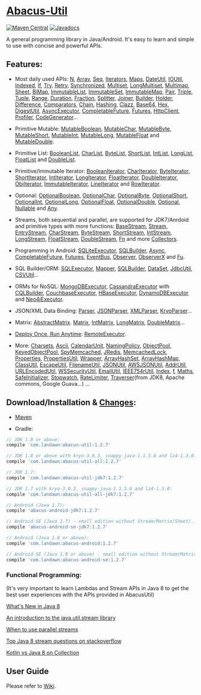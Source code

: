 # [Abacus-Util](http://www.landawn.com)

[![Maven Central](https://img.shields.io/maven-central/v/com.landawn/abacus-util.svg)](https://maven-badges.herokuapp.com/maven-central/com.landawn/abacus-util/)
[![Javadocs](https://www.javadoc.io/badge/com.landawn/abacus-util-all.svg)](https://www.javadoc.io/doc/com.landawn/abacus-util-all)

A general programming library in Java/Android. It's easy to learn and simple to use with concise and powerful APIs.

## Features:

* Most daily used APIs: [N](https://cdn.rawgit.com/landawn/AbacusUtil/master/docs/N_view.html), 
[Array](https://cdn.rawgit.com/landawn/AbacusUtil/master/docs/Array_view.html), 
[Seq](https://cdn.rawgit.com/landawn/AbacusUtil/master/docs/Seq_view.html), 
[Iterators](https://cdn.rawgit.com/landawn/AbacusUtil/master/docs/Iterators_view.html),
[Maps](https://cdn.rawgit.com/landawn/AbacusUtil/master/docs/Maps_view.html), 
[DateUtil](https://cdn.rawgit.com/landawn/AbacusUtil/master/docs/DateUtil_view.html), 
[IOUtil](https://cdn.rawgit.com/landawn/AbacusUtil/master/docs/IOUtil_view.html), 
[Indexed](https://cdn.rawgit.com/landawn/AbacusUtil/master/docs/Indexed_view.html), 
[If](https://cdn.rawgit.com/landawn/AbacusUtil/master/docs/If_view.html), 
[Try](https://cdn.rawgit.com/landawn/AbacusUtil/master/docs/Try_view.html), 
[Retry](https://cdn.rawgit.com/landawn/AbacusUtil/master/docs/Retry_view.html), 
[Synchronized](https://cdn.rawgit.com/landawn/AbacusUtil/master/docs/Synchronized_view.html),
[Multiset](https://cdn.rawgit.com/landawn/AbacusUtil/master/docs/Multiset_view.html), 
[LongMultiset](https://cdn.rawgit.com/landawn/AbacusUtil/master/docs/LongMultiset_view.html), 
[Multimap](https://cdn.rawgit.com/landawn/AbacusUtil/master/docs/Multimap_view.html), 
[Sheet](https://cdn.rawgit.com/landawn/AbacusUtil/master/docs/Sheet_view.html), 
[BiMap](https://cdn.rawgit.com/landawn/AbacusUtil/master/docs/BiMap_view.html), 
[ImmutableList](https://cdn.rawgit.com/landawn/AbacusUtil/master/docs/ImmutableList_view.html), 
[ImmutableSet](https://cdn.rawgit.com/landawn/AbacusUtil/master/docs/ImmutableSet_view.html), 
[ImmutableMap](https://cdn.rawgit.com/landawn/AbacusUtil/master/docs/ImmutableMap_view.html), 
[Pair](https://cdn.rawgit.com/landawn/AbacusUtil/master/docs/Pair_view.html), 
[Triple](https://cdn.rawgit.com/landawn/AbacusUtil/master/docs/Triple_view.html), 
[Tuple](https://cdn.rawgit.com/landawn/AbacusUtil/master/docs/Tuple_view.html), 
[Range](https://cdn.rawgit.com/landawn/AbacusUtil/master/docs/Range_view.html), 
[Duration](https://cdn.rawgit.com/landawn/AbacusUtil/master/docs/Duration_view.html), 
[Fraction](https://cdn.rawgit.com/landawn/AbacusUtil/master/docs/Fraction_view.html), 
[Splitter](https://cdn.rawgit.com/landawn/AbacusUtil/master/docs/Splitter_view.html), 
[Joiner](https://cdn.rawgit.com/landawn/AbacusUtil/master/docs/Joiner_view.html), 
[Builder](https://cdn.rawgit.com/landawn/AbacusUtil/master/docs/Builder_view.html), 
[Holder](https://cdn.rawgit.com/landawn/AbacusUtil/master/docs/Holder_view.html), 
[Difference](https://cdn.rawgit.com/landawn/AbacusUtil/master/docs/Difference_view.html),
[Comparators](https://cdn.rawgit.com/landawn/AbacusUtil/master/docs/Comparators_view.html),
[Chain](https://cdn.rawgit.com/landawn/AbacusUtil/master/docs/Chain_view.html), 
[Hashing](https://cdn.rawgit.com/landawn/AbacusUtil/master/docs/Hashing_view.html), 
[Clazz](https://cdn.rawgit.com/landawn/AbacusUtil/master/docs/Clazz_view.html), 
[Base64](https://cdn.rawgit.com/landawn/AbacusUtil/master/docs/Base64_view.html), 
[Hex](https://cdn.rawgit.com/landawn/AbacusUtil/master/docs/Hex_view.html), 
[DigestUtil](https://cdn.rawgit.com/landawn/AbacusUtil/master/docs/DigestUtil_view.html), 
[AsyncExecutor](https://cdn.rawgit.com/landawn/AbacusUtil/master/docs/AsyncExecutor_view.html), 
[CompletableFuture](https://cdn.rawgit.com/landawn/AbacusUtil/master/docs/CompletableFuture_view.html), 
[Futures](https://cdn.rawgit.com/landawn/AbacusUtil/master/docs/Futures_view.html), 
[HttpClient](https://cdn.rawgit.com/landawn/AbacusUtil/master/docs/HttpClient_view.html), 
[Profiler](https://cdn.rawgit.com/landawn/AbacusUtil/master/docs/Profiler_view.html), 
[CodeGenerator](https://cdn.rawgit.com/landawn/AbacusUtil/master/docs/CodeGenerator_view.html)...

* Primitive Mutable: 
[MutableBoolean](https://cdn.rawgit.com/landawn/AbacusUtil/master/docs/MutableBoolean_view.html), 
[MutableChar](https://cdn.rawgit.com/landawn/AbacusUtil/master/docs/MutableChar_view.html), 
[MutableByte](https://cdn.rawgit.com/landawn/AbacusUtil/master/docs/MutableByte_view.html), 
[MutableShort](https://cdn.rawgit.com/landawn/AbacusUtil/master/docs/MutableShort_view.html), 
[MutableInt](https://cdn.rawgit.com/landawn/AbacusUtil/master/docs/MutableInt_view.html), 
[MutableLong](https://cdn.rawgit.com/landawn/AbacusUtil/master/docs/MutableLong_view.html), 
[MutableFloat](https://cdn.rawgit.com/landawn/AbacusUtil/master/docs/MutableFloat_view.html) and 
[MutableDouble](https://cdn.rawgit.com/landawn/AbacusUtil/master/docs/MutableDouble_view.html).

* Primitive List: 
[BooleanList](https://cdn.rawgit.com/landawn/AbacusUtil/master/docs/BooleanList_view.html), 
[CharList](https://cdn.rawgit.com/landawn/AbacusUtil/master/docs/CharList_view.html), 
[ByteList](https://cdn.rawgit.com/landawn/AbacusUtil/master/docs/ByteList_view.html), 
[ShortList](https://cdn.rawgit.com/landawn/AbacusUtil/master/docs/ShortList_view.html), 
[IntList](https://cdn.rawgit.com/landawn/AbacusUtil/master/docs/IntList_view.html), 
[LongList](https://cdn.rawgit.com/landawn/AbacusUtil/master/docs/LongList_view.html), 
[FloatList](https://cdn.rawgit.com/landawn/AbacusUtil/master/docs/FloatList_view.html) and
[DoubleList](https://cdn.rawgit.com/landawn/AbacusUtil/master/docs/DoubleList_view.html).

* Primitive/Immutable Iterator: 
[BooleanIterator](https://cdn.rawgit.com/landawn/AbacusUtil/master/docs/BooleanIterator_view.html), 
[CharIterator](https://cdn.rawgit.com/landawn/AbacusUtil/master/docs/CharIterator_view.html), 
[ByteIterator](https://cdn.rawgit.com/landawn/AbacusUtil/master/docs/ByteIterator_view.html), 
[ShortIterator](https://cdn.rawgit.com/landawn/AbacusUtil/master/docs/ShortIterator_view.html), 
[IntIterator](https://cdn.rawgit.com/landawn/AbacusUtil/master/docs/IntIterator_view.html), 
[LongIterator](https://cdn.rawgit.com/landawn/AbacusUtil/master/docs/LongIterator_view.html), 
[FloatIterator](https://cdn.rawgit.com/landawn/AbacusUtil/master/docs/FloatIterator_view.html), 
[DoubleIterator](https://cdn.rawgit.com/landawn/AbacusUtil/master/docs/DoubleIterator_view.html),
[ObjIterator](https://cdn.rawgit.com/landawn/AbacusUtil/master/docs/ObjIterator_view.html), 
[ImmutableIterator](https://cdn.rawgit.com/landawn/AbacusUtil/master/docs/ImmutableIterator_view.html), 
[LineIterator](https://cdn.rawgit.com/landawn/AbacusUtil/master/docs/LineIterator_view.html) and 
[RowIterator](https://cdn.rawgit.com/landawn/AbacusUtil/master/docs/RowIterator_view.html).

* Optional: 
[OptionalBoolean](https://cdn.rawgit.com/landawn/AbacusUtil/master/docs/OptionalBoolean_view.html), 
[OptionalChar](https://cdn.rawgit.com/landawn/AbacusUtil/master/docs/OptionalChar_view.html), 
[OptionalByte](https://cdn.rawgit.com/landawn/AbacusUtil/master/docs/OptionalByte_view.html), 
[OptionalShort](https://cdn.rawgit.com/landawn/AbacusUtil/master/docs/OptionalShort_view.html), 
[OptionalInt](https://cdn.rawgit.com/landawn/AbacusUtil/master/docs/OptionalInt_view.html), 
[OptionalLong](https://cdn.rawgit.com/landawn/AbacusUtil/master/docs/OptionalLong_view.html), 
[OptionalFloat](https://cdn.rawgit.com/landawn/AbacusUtil/master/docs/OptionalFloat_view.html), 
[OptionalDouble](https://cdn.rawgit.com/landawn/AbacusUtil/master/docs/OptionalDouble_view.html), 
[Optional](https://cdn.rawgit.com/landawn/AbacusUtil/master/docs/Optional_view.html), 
[Nullable](https://cdn.rawgit.com/landawn/AbacusUtil/master/docs/Nullable_view.html) and 
[Any](https://cdn.rawgit.com/landawn/AbacusUtil/master/docs/Any_view.html).

* Streams, both sequential and parallel, are supported for JDK7/Anrdoid and primitive types with more functions: 
[BaseStream](https://cdn.rawgit.com/landawn/AbacusUtil/master/docs/BaseStream_view.html), 
[Stream](https://cdn.rawgit.com/landawn/AbacusUtil/master/docs/Stream_view.html), 
[EntryStream](https://cdn.rawgit.com/landawn/AbacusUtil/master/docs/EntryStream_view.html), 
[CharStream](https://cdn.rawgit.com/landawn/AbacusUtil/master/docs/CharStream_view.html), 
[ByteStream](https://cdn.rawgit.com/landawn/AbacusUtil/master/docs/ByteStream_view.html), 
[ShortStream](https://cdn.rawgit.com/landawn/AbacusUtil/master/docs/ShortStream_view.html), 
[IntStream](https://cdn.rawgit.com/landawn/AbacusUtil/master/docs/IntStream_view.html), 
[LongStream](https://cdn.rawgit.com/landawn/AbacusUtil/master/docs/LongStream_view.html), 
[FloatStream](https://cdn.rawgit.com/landawn/AbacusUtil/master/docs/FloatStream_view.html), 
[DoubleStream](https://cdn.rawgit.com/landawn/AbacusUtil/master/docs/DoubleStream_view.html), 
[Fn](https://cdn.rawgit.com/landawn/AbacusUtil/master/docs/Fn_view.html) and more 
[Collectors](https://cdn.rawgit.com/landawn/AbacusUtil/master/docs/Collectors_view.html).

* Programming in Android: 
[SQLiteExecutor](https://cdn.rawgit.com/landawn/AbacusUtil/master/docs/SQLiteExecutor_view.html), 
[SQLBuilder](https://cdn.rawgit.com/landawn/AbacusUtil/master/docs/SQLBuilder_view.html), 
[Async](https://cdn.rawgit.com/landawn/AbacusUtil/master/docs/Async_Android_view.html), 
[CompletableFuture](https://cdn.rawgit.com/landawn/AbacusUtil/master/docs/CompletableFuture_Android_view.html), 
[Futures](https://cdn.rawgit.com/landawn/AbacusUtil/master/docs/Futures_Android_view.html), 
[EventBus](https://cdn.rawgit.com/landawn/AbacusUtil/master/docs/EventBus_view.html), 
[Observer](https://cdn.rawgit.com/landawn/AbacusUtil/master/docs/Observer_view.html), 
[ObserverX](https://cdn.rawgit.com/landawn/AbacusUtil/master/docs/ObserverX_view.html) and 
[Fu](https://cdn.rawgit.com/landawn/AbacusUtil/master/docs/Fu_view.html).

* SQL Builder/ORM: 
[SQLExecutor](https://cdn.rawgit.com/landawn/AbacusUtil/master/docs/SQLExecutor_view.html), 
[Mapper](https://cdn.rawgit.com/landawn/AbacusUtil/master/docs/Mapper_view.html), 
[SQLBuilder](https://cdn.rawgit.com/landawn/AbacusUtil/master/docs/SQLBuilder_view.html), 
[DataSet](https://cdn.rawgit.com/landawn/AbacusUtil/master/docs/DataSet_view.html), 
[JdbcUtil](https://cdn.rawgit.com/landawn/AbacusUtil/master/docs/JdbcUtil_view.html), 
[CSVUtil](https://cdn.rawgit.com/landawn/AbacusUtil/master/docs/CSVUtil_view.html)...

* ORMs for NoSQL: 
[MongoDBExecutor](https://cdn.rawgit.com/landawn/AbacusUtil/master/docs/MongoDBExecutor_view.html), 
[CassandraExecutor](https://cdn.rawgit.com/landawn/AbacusUtil/master/docs/CassandraExecutor_view.html) with [CQLBuilder](https://cdn.rawgit.com/landawn/AbacusUtil/master/docs/CQLBuilder_view.html), 
[CouchbaseExecutor](https://cdn.rawgit.com/landawn/AbacusUtil/master/docs/CouchbaseExecutor_view.html), 
[HBaseExecutor](https://cdn.rawgit.com/landawn/AbacusUtil/master/docs/HBaseExecutor_view.html), 
[DynamoDBExecutor](https://cdn.rawgit.com/landawn/AbacusUtil/master/docs/DynamoDBExecutor_view.html) and 
[Neo4jExecutor](https://cdn.rawgit.com/landawn/AbacusUtil/master/docs/Neo4jExecutor_view.html).

* JSON/XML Data Binding: 
[Parser](https://cdn.rawgit.com/landawn/AbacusUtil/master/docs/Parser_view.html), 
[JSONParser](https://cdn.rawgit.com/landawn/AbacusUtil/master/docs/JSONParser_view.html), 
[XMLParser](https://cdn.rawgit.com/landawn/AbacusUtil/master/docs/XMLParser_view.html), 
[KryoParser](https://cdn.rawgit.com/landawn/AbacusUtil/master/docs/KryoParser_view.html)...

* Matrix: 
[AbstractMatrix](https://cdn.rawgit.com/landawn/AbacusUtil/master/docs/AbstractMatrix_view.html).
[Matrix](https://cdn.rawgit.com/landawn/AbacusUtil/master/docs/Matrix_view.html), 
[IntMatrix](https://cdn.rawgit.com/landawn/AbacusUtil/master/docs/IntMatrix_view.html), 
[LongMatrix](https://cdn.rawgit.com/landawn/AbacusUtil/master/docs/LongMatrix_view.html), 
[DoubleMatrix](https://cdn.rawgit.com/landawn/AbacusUtil/master/docs/DoubleMatrix_view.html)...

* [Deploy Once, Run Anytime](https://github.com/landawn/AbacusUtil/wiki/Deploy-Once,-Run-Anytime):
[RemoteExecutor](https://cdn.rawgit.com/landawn/AbacusUtil/master/docs/RemoteExecutor_view.html).

* More: 
[Charsets](https://static.javadoc.io/com.landawn/abacus-util-all/1.2.7/com/landawn/abacus/util/Charsets.html),
[Ascii](https://static.javadoc.io/com.landawn/abacus-util-all/1.2.7/com/landawn/abacus/util/Ascii.html),
[CalendarUnit](https://static.javadoc.io/com.landawn/abacus-util-all/1.2.7/com/landawn/abacus/util/CalendarUnit.html),
[NamingPolicy](https://static.javadoc.io/com.landawn/abacus-util-all/1.2.7/com/landawn/abacus/util/NamingPolicy.html),
[ObjectPool](https://static.javadoc.io/com.landawn/abacus-util-all/1.2.7/com/landawn/abacus/pool/ObjectPool.html),
[KeyedObjectPool](https://static.javadoc.io/com.landawn/abacus-util-all/1.2.7/com/landawn/abacus/pool/KeyedObjectPool.html),
[SpyMemcached](https://static.javadoc.io/com.landawn/abacus-util-all/1.2.7/com/landawn/abacus/cache/SpyMemcached.html),
[JRedis](https://static.javadoc.io/com.landawn/abacus-util-all/1.2.7/com/landawn/abacus/cache/JRedis.html),
[MemcachedLock](https://static.javadoc.io/com.landawn/abacus-util-all/1.2.7/com/landawn/abacus/util/MemcachedLock.html),
[Properties](https://static.javadoc.io/com.landawn/abacus-util-all/1.2.7/com/landawn/abacus/util/Properties.html),
[PropertiesUtil](https://static.javadoc.io/com.landawn/abacus-util-all/1.2.7/com/landawn/abacus/util/PropertiesUtil.html),
[Wrapper](https://static.javadoc.io/com.landawn/abacus-util-all/1.2.7/com/landawn/abacus/util/Wrapper.html),
[ArrayHashSet](https://static.javadoc.io/com.landawn/abacus-util-all/1.2.7/com/landawn/abacus/util/ArrayHashSet.html),
[ArrayHashMap](https://static.javadoc.io/com.landawn/abacus-util-all/1.2.7/com/landawn/abacus/util/ArrayHashMap.html),
[ClassUtil](https://static.javadoc.io/com.landawn/abacus-util-all/1.2.7/com/landawn/abacus/util/ClassUtil.html),
[EscapeUtil](https://static.javadoc.io/com.landawn/abacus-util-all/1.2.7/com/landawn/abacus/util/EscapeUtil.html),
[FilenameUtil](https://static.javadoc.io/com.landawn/abacus-util-all/1.2.7/com/landawn/abacus/util/FilenameUtil.html),
[JSONUtil](https://static.javadoc.io/com.landawn/abacus-util-all/1.2.7/com/landawn/abacus/util/JSONUtil.html),
[AWSJSONUtil](https://static.javadoc.io/com.landawn/abacus-util-all/1.2.7/com/landawn/abacus/util/AWSJSONUtil.html),
[AddrUtil](https://static.javadoc.io/com.landawn/abacus-util-all/1.2.7/com/landawn/abacus/util/AddrUtil.html),
[URLEncodedUtil](https://static.javadoc.io/com.landawn/abacus-util-all/1.2.7/com/landawn/abacus/util/URLEncodedUtil.html),
[WSSecurityUtil](https://static.javadoc.io/com.landawn/abacus-util-all/1.2.7/com/landawn/abacus/util/WSSecurityUtil.html),
[EmailUtil](https://static.javadoc.io/com.landawn/abacus-util-all/1.2.7/com/landawn/abacus/util/EmailUtil.html),
[IEEE754rUtil](https://static.javadoc.io/com.landawn/abacus-util-all/1.2.7/com/landawn/abacus/util/IEEE754rUtil.html),
[Index](https://static.javadoc.io/com.landawn/abacus-util-all/1.2.7/com/landawn/abacus/util/Index.html),
[f](https://static.javadoc.io/com.landawn/abacus-util-all/1.2.7/com/landawn/abacus/util/f.html),
[Maths](https://static.javadoc.io/com.landawn/abacus-util-all/1.2.7/com/landawn/abacus/util/Maths.html), 
[SafeInitializer](https://static.javadoc.io/com.landawn/abacus-util-all/1.2.7/com/landawn/abacus/util/SafeInitializer.html),
[Stopwatch](https://static.javadoc.io/com.landawn/abacus-util-all/1.2.7/com/landawn/abacus/util/Stopwatch.html),
[RateLimiter](https://static.javadoc.io/com.landawn/abacus-util-all/1.2.7/com/landawn/abacus/util/RateLimiter.html),
[Traverser](https://static.javadoc.io/com.landawn/abacus-util-all/1.2.7/com/landawn/abacus/util/Traverser.html)(from JDK8, Apache commons, Google Guava...) ...


## Download/Installation & [Changes](https://github.com/landawn/AbacusUtil/blob/master/CHANGES.md):

* [Maven](http://search.maven.org/#search%7Cga%7C1%7Cg%3A%22com.landawn%22)

* Gradle:
```gradle
// JDK 1.8 or above:
compile 'com.landawn:abacus-util:1.2.7'

// JDK 1.8 or above with kryo-3.0.3, snappy-java-1.1.5.6 and lz4-1.3.0:
compile 'com.landawn:abacus-util-all:1.2.7'

// JDK 1.7:
compile 'com.landawn:abacus-util-jdk7:1.2.7'

// JDK 1.7 with kryo-3.0.3, snappy-java-1.1.5.6 and lz4-1.3.0:
compile 'com.landawn:abacus-util-all-jdk7:1.2.7'

// Android (Java 1.7):
compile 'abacus-android-jdk7:1.2.7'

// Android-SE (Java 1.7) - small edition without Stream/Matrix/Sheet/...:
compile 'abacus-android-se-jdk7:1.2.7'

// Android (Java 1.8 or above):
compile 'com.landawn:abacus-android:1.2.7'

// Android-SE (Java 1.8 or above) - small edition without Stream/Matrix/Sheet/...:
compile 'com.landawn:abacus-android-se:1.2.7'
```
### Functional Programming:
(It's very important to learn Lambdas and Stream APIs in Java 8 to get the best user experiences with the APIs provided in AbacusUtil)

[What's New in Java 8](https://leanpub.com/whatsnewinjava8/read)

[An introduction to the java.util.stream library](https://www.ibm.com/developerworks/library/j-java-streams-1-brian-goetz/index.html)

[When to use parallel streams](http://gee.cs.oswego.edu/dl/html/StreamParallelGuidance.html)

[Top Java 8 stream questions on stackoverflow](./Top_java_8_stream_questions_so.md)

[Kotlin vs Java 8 on Collection](./Java_Kotlin.md)


## User Guide
Please refer to [Wiki](https://github.com/landawn/AbacusUtil/wiki).

